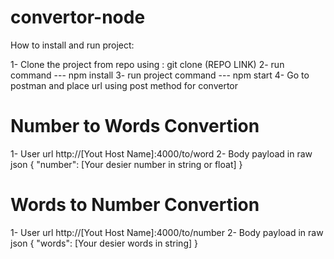 # convertor-node

How to install and run project:

1- Clone the project from repo using : git clone (REPO LINK)
2- run command --- npm install
3- run project command --- npm start
4- Go to postman and place url using post method for convertor

# Number to Words Convertion
1- User url http://[Yout Host Name]:4000/to/word
2- Body payload in raw json { "number": [Your desier number in string or float] }

# Words to Number Convertion
1- User url http://[Yout Host Name]:4000/to/number
2- Body payload in raw json { "words": [Your desier words in string] }

